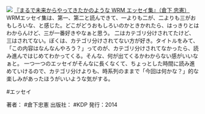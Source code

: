 
[![](https://images-fe.ssl-images-amazon.com/images/I/41KnFi8aemL._SL160_.jpg)](http://www.amazon.co.jp/exec/obidos/ASIN/B00M9F4DR0/choiyaki81-22/ref=nosim)
[『まるで未来からやってきたかのような WRM エッセイ集』（倉下 忠憲）](http://www.amazon.co.jp/exec/obidos/ASIN/B00M9F4DR0/choiyaki81-22/ref=nosim)
WRMエッセイ集は、第一、第二と読んできて、一よりも二が、二よりも三がおもしろいな、と感じた。どこがどうおもしろいのかときかれたら、はっきりとはわからんけど、三が一番好きやなぁと思う。
二はカテゴリ分けされてたけど、三はされてない。ぼくは、カテゴリ分けされてない方が好き。タイトルをみて、「この内容はなんなんやろう？」ってのが、カテゴリ分けされてなかったら、読み進んではじめてわかってくる。そんな、何が出てくるかわからない感がいいなぁと。
一つ一つのエッセイがそんなに長くなくて、ちょっとした時間に読み進めていけるので、カテゴリ分けよりも、時系列のままで「今回は何かな？」的な楽しみがあったほうがいいような気がする。

#エッセイ

著者： #倉下忠憲 
出版社： #KDP
発行：2014